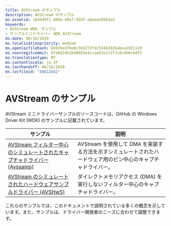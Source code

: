 ```yaml
---
title: AVStream のサンプル
description: AVStream のサンプル
ms.assetid: 18ddd9f1-d8bb-49a7-91bf-a8aeaa9565ad
keywords:
- AVStream WDK、サンプル
- サンプルミニドライバー WDK AVStream
ms.date: 06/16/2020
ms.localizationpriority: medium
ms.openlocfilehash: bb939ed7be8c3d1272fdc53482d26abea2d21120
ms.sourcegitcommit: 97a8d24b1b48602e4ccaa63a113f7c8cdb0c6df5
ms.translationtype: MT
ms.contentlocale: ja-JP
ms.lasthandoff: 06/16/2020
ms.locfileid: "84812442"
---
```

# <a name="avstream-samples"></a>AVStream のサンプル

AVStream ミニドライバーサンプルのソースコードは、GitHub の Windows Driver Kit (WDK) のサンプルに記載されています。

| サンプル | 説明 |
|--|--|
| [AVStream フィルター中心のシミュレートされたキャプチャドライバー (Avssamp)](https://docs.microsoft.com/samples/microsoft/windows-driver-samples/avstream-filter-centric-simulated-capture-sample-driver-avssamp/) | AVStream を使用して DMA を実装する方法を示すシミュレートされたハードウェア用のピン中心のキャプチャドライバー。 |
| [AVStream のシミュレートされたハードウェアサンプルドライバー (AVSHwS)](https://docs.microsoft.com/samples/microsoft/windows-driver-samples/avstream-simulated-hardware-sample-driver-avshws/) | ダイレクトメモリアクセス (DMA) を実行しないフィルター中心のキャプチャドライバー。 |

これらのサンプルでは、このドキュメントで説明されている多くの概念を示しています。また、サンプルは、ドライバー開発者のニーズに合わせて調整できます。
